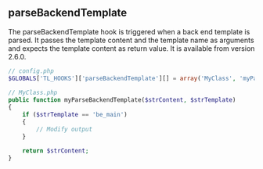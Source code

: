 parseBackendTemplate
--------------------

The parseBackendTemplate hook is triggered when a back end template is parsed. It passes the template content and the template name as arguments and expects the template content as return value. It is available from version 2.6.0.

```php
// config.php
$GLOBALS['TL_HOOKS']['parseBackendTemplate'][] = array('MyClass', 'myParseBackendTemplate');
 
// MyClass.php
public function myParseBackendTemplate($strContent, $strTemplate)
{
    if ($strTemplate == 'be_main')
    {
        // Modify output
    }
 
    return $strContent;
}
``` 

